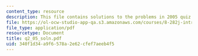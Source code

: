 ```yaml
---
content_type: resource
description: This file contains solutions to the problems in 2005 quiz 2.
file: https://ol-ocw-studio-app-qa.s3.amazonaws.com/courses/8-282j-introduction-to-astronomy-spring-2006/340f1d34a9f6578a2e62cfef7aeeb4f5_q2_05_soln.pdf
file_type: application/pdf
resourcetype: Document
title: q2_05_soln.pdf
uid: 340f1d34-a9f6-578a-2e62-cfef7aeeb4f5
---
```

